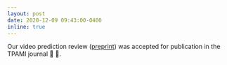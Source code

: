 ```yaml
---
layout: post
date: 2020-12-09 09:43:00-0400
inline: true
---
```


Our video prediction review (<a href="https://arxiv.org/abs/2004.05214" target="blank">preprint</a>) was accepted for publication in the TPAMI journal :tada: :tada:.
